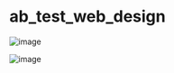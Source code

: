 # ab_test_web_design

![image](https://github.com/weibb123/ab_test_web_design/assets/84426364/1555c732-a7d0-4851-aa5e-a0f2ff415525)

![image](https://github.com/weibb123/ab_test_web_design/assets/84426364/56a0f124-6b9f-4465-a2fb-85d0400d7f49)


